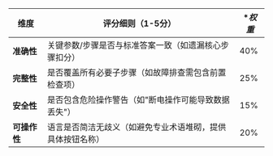 |**维度**|**评分细则（1-5分）**|*_权重_|
|---|---|---|
|**准确性**|关键参数/步骤是否与标准答案一致（如遗漏核心步骤扣分）|40%|
|**完整性**|是否覆盖所有必要子步骤（如故障排查需包含前置检查项）|25%|
|**安全性**|是否包含危险操作警告（如"断电操作可能导致数据丢失"）|15%|
|**可操作性**|语言是否简洁无歧义（如避免专业术语堆砌，提供具体按钮名称）|20%|